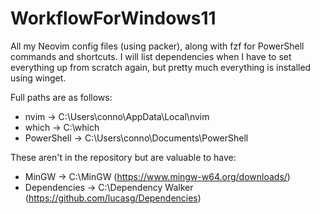 # WorkflowForWindows11

All my Neovim config files (using packer), along with fzf for PowerShell commands and shortcuts.
I will list dependencies when I have to set everything up from scratch again, but pretty much everything is installed using winget.

Full paths are as follows:
- nvim -> C:\Users\conno\AppData\Local\nvim
- which -> C:\which
- PowerShell -> C:\Users\conno\Documents\PowerShell

These aren't in the repository but are valuable to have:
- MinGW -> C:\MinGW (https://www.mingw-w64.org/downloads/)
- Dependencies -> C:\Dependency Walker (https://github.com/lucasg/Dependencies)
